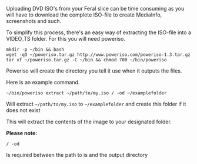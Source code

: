 
Uploading DVD ISO's from your Feral slice can be time consuming as you will have to download the complete ISO-file to create MediaInfo, screenshots and such. 

To simplify this process, there's an easy way of extracting the ISO-file into a VIDEO_TS folder. For this you will need poweriso.

~~~
mkdir -p ~/bin && bash
wget -qO ~/poweriso.tar.gz http://www.poweriso.com/poweriso-1.3.tar.gz
tar xf ~/poweriso.tar.gz -C ~/bin && chmod 700 ~/bin/poweriso
~~~

Poweriso will create the directory you tell it use when it outputs the files.

Here is an example command.

~~~
~/bin/poweriso extract ~/path/to/my.iso / -od ~/examplefolder
~~~

Will extract `~/path/to/my.iso` to `~/examplefolder` and create this folder if it does not exist

This will extract the contents of the image to your designated folder. 

**Please note:**

~~~
/ -od
~~~

Is required between the path to is and the output directory




